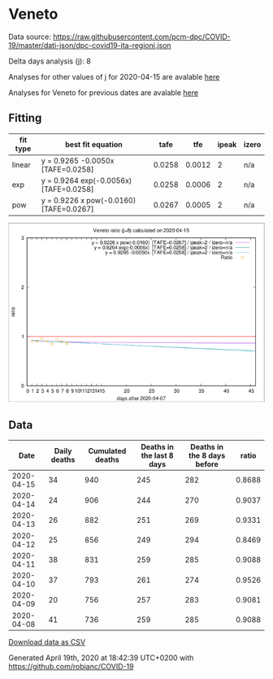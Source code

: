 # Veneto

Data source: https://raw.githubusercontent.com/pcm-dpc/COVID-19/master/dati-json/dpc-covid19-ita-regioni.json

Delta days analysis (j): 8

Analyses for other values of j for 2020-04-15 are avalable [here](../2020-04-15/README.md)

Analyses for Veneto for previous dates are avalable [here](../README.md)

## Fitting 
|fit type|best fit equation|tafe|tfe|ipeak|izero|
|-------|-----|--------|------|---|---|
|linear|y = 0.9265 -0.0050x  [TAFE=0.0258]|0.0258|0.0012|2|n/a|
|exp|y = 0.9264 exp(-0.0056x)  [TAFE=0.0258]|0.0258|0.0006|2|n/a|
|pow|y = 0.9226 x pow(-0.0160)  [TAFE=0.0267]|0.0267|0.0005|2|n/a|

![Plot](COVID-19_veneto_j8_2020-04-15.png)

## Data
|Date|Daily deaths|Cumulated deaths|Deaths in the last 8 days|Deaths in the 8 days before|ratio|
|----|----------|-----------|-------|--------------------|-----|
|2020-04-15|34|940|245|282|0.8688|
|2020-04-14|24|906|244|270|0.9037|
|2020-04-13|26|882|251|269|0.9331|
|2020-04-12|25|856|249|294|0.8469|
|2020-04-11|38|831|259|285|0.9088|
|2020-04-10|37|793|261|274|0.9526|
|2020-04-09|20|756|257|283|0.9081|
|2020-04-08|41|736|259|285|0.9088|

[Download data as CSV](COVID-19_veneto_j8_2020-04-15.csv)

Generated April 19th, 2020 at 18:42:39 UTC+0200 with https://github.com/robianc/COVID-19
